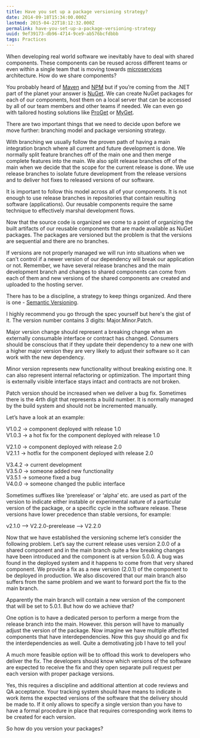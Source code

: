 ```yaml
---
title: Have you set up a package versioning strategy?
date: 2014-09-18T15:34:00.000Z
lastmod: 2015-04-22T18:12:32.000Z
permalink: have-you-set-up-a-package-versioning-strategy
uuid: 9ef39173-db96-4714-9ce9-ab576bcfdbbb
tags: Practices
---
```


When developing real world software we inevitably have to deal with shared components. These components can be reused across different teams or even within a single team that is moving towards [microservices](http://martinfowler.com/articles/microservices.html) architecture. How do we share components?

You probably heard of [Maven](http://maven.apache.org/) and [NPM](https://www.npmjs.org/) but if you’re coming from the .NET part of the planet your answer is [NuGet](http://www.nuget.org/). We can create NuGet packages for each of our components, host them on a local server that can be accessed by all of our team members and other teams if needed. We can even go with tailored hosting solutions like [ProGet](http://inedo.com/proget/overview) or [MyGet](http://www.myget.org/).

There are two important things that we need to decide upon before we move further: branching model and package versioning strategy.

With branching we usually follow the proven path of having a main integration branch where all current and future development is done. We normally split feature branches off of the main one and then merge complete features into the main. We also split release branches off of the main when we decide that the scope for the current release is done. We use release branches to isolate future development from the release versions and to deliver hot fixes to released versions of our software.

It is important to follow this model across all of your components. It is not enough to use release branches in repositories that contain resulting software (applications). Our reusable components require the same technique to effectively marshal development flows.

Now that the source code is organized we come to a point of organizing the built artifacts of our reusable components that are made available as NuGet packages. The packages are versioned but the problem is that the versions are sequential and there are no branches.

If versions are not properly managed we will run into situations when we can't control if a newer version of our dependency will break our application or not. Remember, we have several release branches and the main development branch and changes to shared components can come from each of them and new versions of the shared components are created and uploaded to the hosting server.

There has to be a discipline, a strategy to keep things organized. And there is one - [Semantic Versioning](http://semver.org/).

I highly recommend you go through the spec yourself but here's the gist of it. The version number contains 3 digits: Major.Minor.Patch.

Major version change should represent a breaking change when an externally consumable interface or contract has changed. Consumers should be conscious that if they update their dependency to a new one with a higher major version they are very likely to adjust their software so it can work with the new dependency.

Minor version represents new functionality without breaking existing one. It can also represent internal refactoring or optimization. The important thing is externally visible interface stays intact and contracts are not broken.

Patch version should be increased when we deliver a bug fix. Sometimes there is the 4rth digit that represents a build number. It is normally managed by the build system and should not be incremented manually.

Let’s have a look at an example:

V1.0.2 -> component deployed with release 1.0  
V1.0.3 -> a hot fix for the component deployed with release 1.0

V2.1.0 -> component deployed with release 2.0  
V2.1.1 -> hotfix for the component deployed with release 2.0

V3.4.2 -> current development  
V3.5.0 -> someone added new functionality  
V3.5.1 -> someone fixed a bug  
V4.0.0 -> someone changed the public interface

Sometimes suffixes like ‘prerelease’ or ‘alpha’ etc. are used as part of the version to indicate either instable or experimental nature of a particular version of the package, or a specific cycle in the software release. These versions have lower precedence than stable versions, for example:

v2.1.0 –> V2.2.0-prerelease –> V2.2.0

Now that we have established the versioning scheme let’s consider the following problem. Let’s say the current release uses version 2.0.0 of a shared component and in the main branch quite a few breaking changes have been introduced and the component is at version 5.0.0\. A bug was found in the deployed system and it happens to come from that very shared component. We provide a fix as a new version (2.0.1) of the component to be deployed in production. We also discovered that our main branch also suffers from the same problem and we want to forward port the fix to the main branch.

Apparently the main branch will contain a new version of the component that will be set to 5.0.1\. But how do we achieve that?

One option is to have a dedicated person to perform a merge from the release branch into the main. However. this person will have to manually adjust the version of the package. Now imagine we have multiple affected components that have interdependencies. Now this guy should go and fix the interdependencies as well. Quite a demotivating job I have to tell you!

A much more feasible option will be to offload this work to developers who deliver the fix. The developers should know which versions of the software are expected to receive the fix and they open separate pull request per each version with proper package versions.

Yes, this requires a discipline and additional attention at code reviews and QA acceptance. Your tracking system should have means to indicate in work items the expected versions of the software that the delivery should be made to. If it only allows to specify a single version than you have to have a formal procedure in place that requires corresponding work items to be created for each version.

So how do you version your packages?